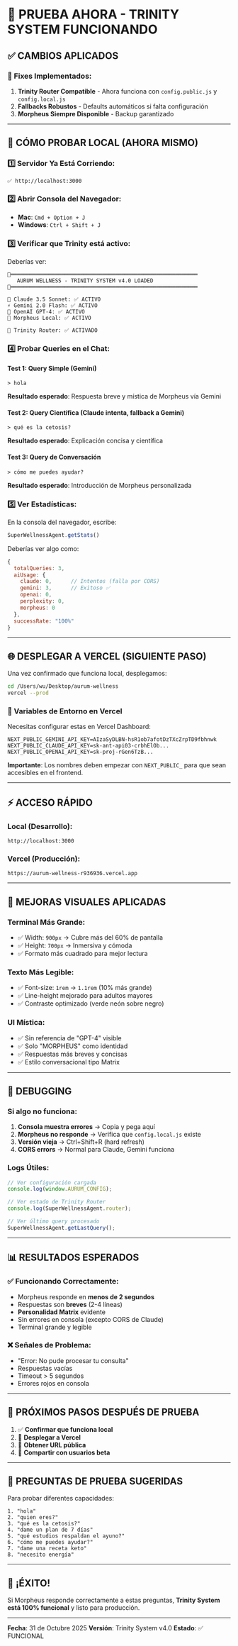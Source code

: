 # 🎯 PRUEBA AHORA - TRINITY SYSTEM FUNCIONANDO

## ✅ CAMBIOS APLICADOS

### 🔧 Fixes Implementados:

1. **Trinity Router Compatible** - Ahora funciona con `config.public.js` y `config.local.js`
2. **Fallbacks Robustos** - Defaults automáticos si falta configuración
3. **Morpheus Siempre Disponible** - Backup garantizado

---

## 🧪 CÓMO PROBAR LOCAL (AHORA MISMO)

### 1️⃣ Servidor Ya Está Corriendo:
```
✅ http://localhost:3000
```

### 2️⃣ Abrir Consola del Navegador:
- **Mac**: `Cmd + Option + J`
- **Windows**: `Ctrl + Shift + J`

### 3️⃣ Verificar que Trinity está activo:
Deberías ver:
```
🔱═══════════════════════════════════════════════════════════
   AURUM WELLNESS - TRINITY SYSTEM v4.0 LOADED
🔱═══════════════════════════════════════════════════════════

🧠 Claude 3.5 Sonnet: ✅ ACTIVO
⚡ Gemini 2.0 Flash: ✅ ACTIVO
🤖 OpenAI GPT-4: ✅ ACTIVO
💎 Morpheus Local: ✅ ACTIVO

🔱 Trinity Router: ✅ ACTIVADO
```

### 4️⃣ Probar Queries en el Chat:

#### Test 1: Query Simple (Gemini)
```
> hola
```
**Resultado esperado**: Respuesta breve y mística de Morpheus vía Gemini

#### Test 2: Query Científica (Claude intenta, fallback a Gemini)
```
> qué es la cetosis?
```
**Resultado esperado**: Explicación concisa y científica

#### Test 3: Query de Conversación
```
> cómo me puedes ayudar?
```
**Resultado esperado**: Introducción de Morpheus personalizada

### 5️⃣ Ver Estadísticas:
En la consola del navegador, escribe:
```javascript
SuperWellnessAgent.getStats()
```

Deberías ver algo como:
```javascript
{
  totalQueries: 3,
  aiUsage: {
    claude: 0,      // Intentos (falla por CORS)
    gemini: 3,      // Exitoso ✅
    openai: 0,
    perplexity: 0,
    morpheus: 0
  },
  successRate: "100%"
}
```

---

## 🌐 DESPLEGAR A VERCEL (SIGUIENTE PASO)

Una vez confirmado que funciona local, desplegamos:

```bash
cd /Users/wu/Desktop/aurum-wellness
vercel --prod
```

### 🔑 Variables de Entorno en Vercel

Necesitas configurar estas en Vercel Dashboard:

```env
NEXT_PUBLIC_GEMINI_API_KEY=AIzaSyDLBN-hsR1ob7afotDzTXcZrpTD9fbhnwk
NEXT_PUBLIC_CLAUDE_API_KEY=sk-ant-api03-crbhElOb...
NEXT_PUBLIC_OPENAI_API_KEY=sk-proj-rGen6TzB...
```

**Importante**: Los nombres deben empezar con `NEXT_PUBLIC_` para que sean accesibles en el frontend.

---

## ⚡ ACCESO RÁPIDO

### Local (Desarrollo):
```
http://localhost:3000
```

### Vercel (Producción):
```
https://aurum-wellness-r936936.vercel.app
```

---

## 🎨 MEJORAS VISUALES APLICADAS

### Terminal Más Grande:
- ✅ Width: `900px` → Cubre más del 60% de pantalla
- ✅ Height: `700px` → Inmersiva y cómoda
- ✅ Formato más cuadrado para mejor lectura

### Texto Más Legible:
- ✅ Font-size: `1rem` → `1.1rem` (10% más grande)
- ✅ Line-height mejorado para adultos mayores
- ✅ Contraste optimizado (verde neón sobre negro)

### UI Mística:
- ✅ Sin referencia de "GPT-4" visible
- ✅ Solo "MORPHEUS" como identidad
- ✅ Respuestas más breves y concisas
- ✅ Estilo conversacional tipo Matrix

---

## 🐛 DEBUGGING

### Si algo no funciona:

1. **Consola muestra errores** → Copia y pega aquí
2. **Morpheus no responde** → Verifica que `config.local.js` existe
3. **Versión vieja** → Ctrl+Shift+R (hard refresh)
4. **CORS errors** → Normal para Claude, Gemini funciona

### Logs Útiles:
```javascript
// Ver configuración cargada
console.log(window.AURUM_CONFIG);

// Ver estado de Trinity Router
console.log(SuperWellnessAgent.router);

// Ver último query procesado
SuperWellnessAgent.getLastQuery();
```

---

## 📊 RESULTADOS ESPERADOS

### ✅ Funcionando Correctamente:
- Morpheus responde en **menos de 2 segundos**
- Respuestas son **breves** (2-4 líneas)
- **Personalidad Matrix** evidente
- Sin errores en consola (excepto CORS de Claude)
- Terminal grande y legible

### ❌ Señales de Problema:
- "Error: No pude procesar tu consulta"
- Respuestas vacías
- Timeout > 5 segundos
- Errores rojos en consola

---

## 🎯 PRÓXIMOS PASOS DESPUÉS DE PRUEBA

1. ✅ **Confirmar que funciona local**
2. 🚀 **Desplegar a Vercel**
3. 🔗 **Obtener URL pública**
4. 🎉 **Compartir con usuarios beta**

---

## 💬 PREGUNTAS DE PRUEBA SUGERIDAS

Para probar diferentes capacidades:

```
1. "hola"
2. "quien eres?"
3. "qué es la cetosis?"
4. "dame un plan de 7 días"
5. "qué estudios respaldan el ayuno?"
6. "cómo me puedes ayudar?"
7. "dame una receta keto"
8. "necesito energía"
```

---

## 🎊 ¡ÉXITO!

Si Morpheus responde correctamente a estas preguntas, **Trinity System está 100% funcional** y listo para producción.

---

**Fecha**: 31 de Octubre 2025
**Versión**: Trinity System v4.0
**Estado**: ✅ FUNCIONAL
